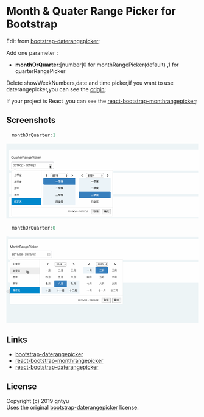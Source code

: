 # Month & Quater Range Picker for Bootstrap

Edit from [bootstrap-daterangepicker](https://github.com/dangrossman/bootstrap-daterangepicker);

Add one parameter :  
* **monthOrQuarter**:[number]0 for monthRangePicker(default) ,1 for quarterRangePicker  

Delete showWeekNumbers,date and time picker,if you want to use daterangepicker,you can see the [origin](https://github.com/dangrossman/bootstrap-daterangepicker);

If your project is React ,you can see the [react-bootstrap-monthrangepicker](https://github.com/gntyu/bootstrap-monthrangepicker);


## Screenshots

```javascript
  monthOrQuarter:1
```
![image](https://github.com/gntyu/react-bootstrap-monthrangepicker/blob/master/quarter.gif)

```javascript
  monthOrQuarter:0
```
![image](https://github.com/gntyu/react-bootstrap-monthrangepicker/blob/master/month.gif)

## Links

* [bootstrap-daterangepicker](https://github.com/dangrossman/bootstrap-daterangepicker)
* [react-bootstrap-monthrangepicker ](https://github.com/gntyu/bootstrap-monthrangepicker)
* [react-bootstrap-daterangepicker](https://github.com/skratchdot/react-bootstrap-daterangepicker)


## License

Copyright (c) 2019 gntyu   
Uses the original [bootstrap-daterangepicker](https://github.com/dangrossman/bootstrap-daterangepicker) license.

